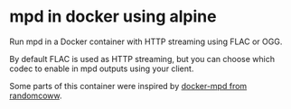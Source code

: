# mpd in docker using alpine

Run mpd in a Docker container with HTTP streaming using FLAC or OGG.

By default FLAC is used as HTTP streaming, but you can choose which codec to
enable in mpd outputs using your client.

Some parts of this container were inspired by 
[docker-mpd from randomcoww](https://github.com/randomcoww/docker-mpd).
